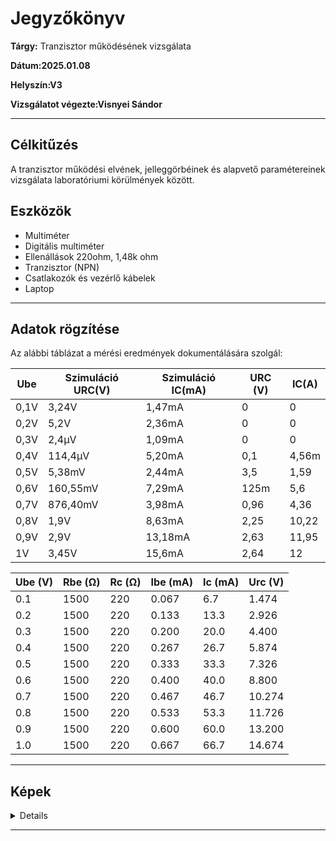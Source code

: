 # Jegyzőkönyv

**Tárgy:** Tranzisztor működésének vizsgálata

**Dátum:2025.01.08**

**Helyszín:V3**

**Vizsgálatot végezte:Visnyei Sándor** 

---

## Célkitűzés
A tranzisztor működési elvének, jelleggörbéinek és alapvető paramétereinek vizsgálata laboratóriumi körülmények között.

## Eszközök
- Multiméter
- Digitális multiméter
- Ellenállások 220ohm, 1,48k ohm
- Tranzisztor (NPN)
- Csatlakozók és vezérlő kábelek
- Laptop

---

## Adatok rögzítése
Az alábbi táblázat a mérési eredmények dokumentálására szolgál:
 
|      Ube       |   Szimuláció URC(V)     |   Szimuláció IC(mA)  |          URC (V)         |       IC(A)         |   
|----------------|-------------------------|----------------------|--------------------------|---------------------|
|       0,1V     |           3,24V         |        1,47mA        |            0             |         0           |  
|       0,2V     |           5,2V          |        2,36mA        |            0             |         0           |   
|       0,3V     |           2,4μV         |        1,09mA        |            0             |         0           |  
|       0,4V     |           114,4μV       |        5,20mA        |           0,1            |        4,56m        | 
|       0,5V     |           5,38mV        |        2,44mA        |           3,5            |        1,59         | 
|       0,6V     |           160,55mV      |        7,29mA        |           125m           |        5,6          |  
|       0,7V     |           876,40mV      |        3,98mA        |           0,96           |        4,36         |  
|       0,8V     |           1,9V          |        8,63mA        |           2,25           |        10,22        | 
|       0,9V     |           2,9V          |        13,18mA       |           2,63           |         11,95       |  
|       1V       |           3,45V         |        15,6mA        |           2,64           |         12          | 





| Ube (V) | Rbe (Ω) | Rc (Ω) | Ibe (mA)    | Ic (mA)   | Urc (V) |
|---------|---------|--------|-------------|-----------|---------|
| 0.1     | 1500    | 220    | 0.067       | 6.7       | 1.474   |
| 0.2     | 1500    | 220    | 0.133       | 13.3      | 2.926   |
| 0.3     | 1500    | 220    | 0.200       | 20.0      | 4.400   |
| 0.4     | 1500    | 220    | 0.267       | 26.7      | 5.874   |
| 0.5     | 1500    | 220    | 0.333       | 33.3      | 7.326   |
| 0.6     | 1500    | 220    | 0.400       | 40.0      | 8.800   |
| 0.7     | 1500    | 220    | 0.467       | 46.7      | 10.274  |
| 0.8     | 1500    | 220    | 0.533       | 53.3      | 11.726  |
| 0.9     | 1500    | 220    | 0.600       | 60.0      | 13.200  |
| 1.0     | 1500    | 220    | 0.667       | 66.7      | 14.674  |

---

## Képek 

<details>
   <img src="https://sancy1021.github.io/Tavkozles/05 Bitsebesség jelminőség mérés/its_snapshot_0001.bmp"/>
   <img src="https://sancy1021.github.io/Tavkozles/05 Bitsebesség jelminőség mérés/its_snapshot_0002.bmp"/>
   <img src="https://sancy1021.github.io/Tavkozles/05 Bitsebesség jelminőség mérés/its_snapshot_0003.bmp"/>
</details>   

---
